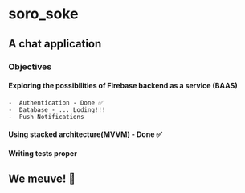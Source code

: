 # soro_soke

## A chat application

### Objectives
  #### Exploring the possibilities of Firebase backend as a service (BAAS)
    -  Authentication - Done ✅
    -  Database - ... Loding!!!
    -  Push Notifications
  
  #### Using stacked architecture(MVVM) - Done ✅
  
  #### Writing tests proper

## We meuve! 🚀
